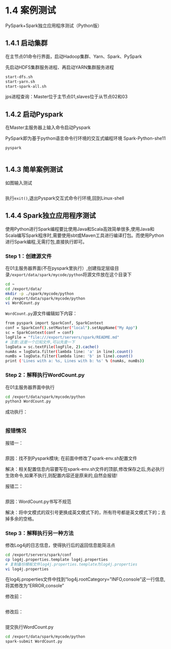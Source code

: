 # 1.4 案例测试
PySpark+Spark独立应用程序测试（Python版）

## 1.4.1 启动集群
在主节点01命令行界面，启动Hadoop集群、Yarn、Spark、PySpark

先启动HDFS集群服务进程、再启动YARN集群服务进程

```bash
start-dfs.sh
start-yarn.sh
start-spark-all.sh
```

jps进程查询：Master位于主节点01,slaves位于从节点02和03

## 1.4.2 启动Pyspark
在Master主服务器上输入命令启动Pyspark

PySpark即为基于python语言命令行环境的交互式编程环境 Spark-Python-she11

```bash
pyspark
```

<img src="">

## 1.4.3 简单案例测试
如图输入测试

<img src="">

执行`exit()`,退出Pyspark交互式命令行环境,回到Linux-shell

## 1.4.4 Spark独立应用程序测试
使用Python进行Spark编程要比使用Java和Scala高效简单很多,使用Java和Scala编写Spark程序时,需要使用sbt或Maven工具进行编译打包。而使用Python进行Spark编程,无需打包,直接执行即可。

### Step 1：创建源文件
在01主服务器界面(不在pyspark里执行）,创建指定层级目录`/export/data/spark/mycode/python`将源文件放在这个目录下

```bash
cd ~
cd /export/data/
mkdir -p ./spark/mycode/python
cd /export/data/spark/mycode/python
vi WordCount.py
```

`WordCount.py`源文件编辑如下内容：

```bash
from pyspark import SparkConf, SparkContext
conf = SparkConf().setMaster("local").setAppName("My App")
sc = SparkContext(conf = conf)
logFile = "file:///export/servers/spark/README.md"
# 注意:这是一个已知文件,可以先查一下
logData = sc.textFile(logFile, 2).cache()
numAs = logData.filter(lambda line: 'a' in line).count()
numBs = logData.filter(lambda line: 'b' in line).count()
print ('Lines with a: %s, Lines with b: %s' % (numAs, numBs))
```

### Step 2：解释执行WordCount.py
在01主服务器界面中执行

```bash
cd /export/data/spark/mycode/python
python3 WordCount.py	
```

成功执行：

<img src="">

### 报错情况
报错一：

<img src="">

原因：找不到Pyspark模块; 在前面中修改了spark-env.sh配置文件

解决：相关配置信息内容要写在spark-env.sh文件的顶部,修改保存之后,务必执行生效命令,如果不执行,则配置内容还是原来的,自然会报错!

报错二：

<img src="">

原因：WordCount.py书写不规范

解决：将中文模式的双引号更换成英文模式下的，所有符号都是英文模式下的；去掉多余的空格。

### Step 3：解释执行另一种方法
修改Log4j的日志信息，使得执行后的返回信息能简洁点

```bash
cd /export/servers/spark/conf
cp log4j.properties.template log4j.properties
# 复制备份模板文件log4j.properties.template为log4j.properties
vi log4j.properties
```
在log4j.properties文件中找到“log4j.rootCategory=”INFO,console”这一行信息,将其修改为“ERROR,console”

修改前：

<img src="">

修改后：

<img src="">

提交执行WordCount.py

```bash
cd /export/data/spark/mycode/python
spark-submit WordCount.py
```

<img src="">
